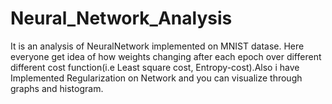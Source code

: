 # Neural_Network_Analysis
It is an analysis of NeuralNetwork implemented on MNIST datase. Here everyone get idea of how weights changing after each epoch over different different cost function(i.e Least square cost, Entropy-cost).Also i have Implemented Regularization on Network and you can visualize through graphs and histogram.

